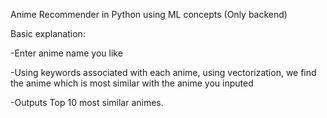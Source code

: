 Anime Recommender in Python using ML concepts (Only backend)

Basic explanation:

-Enter anime name you like

-Using keywords associated with each anime, using vectorization, we find the anime which is most similar with the anime you inputed

-Outputs Top 10 most similar animes.
